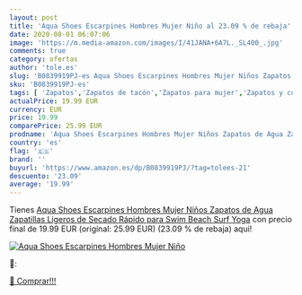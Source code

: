 ```yaml
---
layout: post
title: 'Aqua Shoes Escarpines Hombres Mujer Niño al 23.09 % de rebaja'
date: 2020-08-01 06:07:06
image: 'https://m.media-amazon.com/images/I/41JANA+6A7L._SL400_.jpg'
comments: true
category: ofertas
author: 'tole.es'
slug: 'B0839919PJ-es Aqua Shoes Escarpines Hombres Mujer Niños Zapatos de Agua...'
sku: 'B0839919PJ-es'
tags: [ 'Zapatos','Zapatos de tacón','Zapatos para mujer','Zapatos y complementos','zapatos', ]
actualPrice: 19.99 EUR
currency: EUR
price: 19.99
comparePrice: 25.99 EUR
prodname: 'Aqua Shoes Escarpines Hombres Mujer Niños Zapatos de Agua Zapatillas Ligeros de Secado Rápido para Swim Beach Surf Yoga'
country: 'es'
flag: '🇪🇸'
brand: ''
buyurl: 'https://www.amazon.es/dp/B0839919PJ/?tag=tolees-21'
descuento: '23.09'
average: '19.99'
---
```


Tienes [Aqua Shoes Escarpines Hombres Mujer Niños Zapatos de Agua Zapatillas Ligeros de Secado Rápido para Swim Beach Surf Yoga](https://www.amazon.es/dp/B0839919PJ/?tag=tolees-21) con precio final de  19.99 EUR (original: 25.99 EUR) (23.09 %  de rebaja) aqui!

[![Aqua Shoes Escarpines Hombres Mujer Niño](https://m.media-amazon.com/images/I/41JANA+6A7L._SL400_.jpg)](https://www.amazon.es/dp/B0839919PJ/?tag=tolees-21)

🔎:


[🛒 Comprar!!!](https://www.amazon.es/dp/B0839919PJ/?tag=tolees-21)
